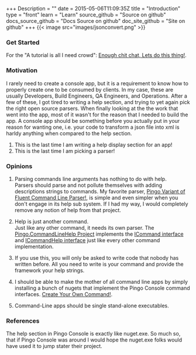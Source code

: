 +++
Description = ""
date = 2015-05-06T11:09:35Z
title = "Introduction"
type = "front"
learn = "Learn"
source_github = "Source on github"
docs_source_github = "Docs Source on github"
doc_site_github = "Site on github"
+++
{{< image src="images/jsonconvert.png"  >}}
### Get Started

For the "A tutorial is all I need crowd": [Enough chit chat, Lets do this thing!](docs/tutorial/jump-start/).  

### Motivation

I rarely need to create a console app, but it is a requirement to know how to properly create one to be consumed by clients.  In my case, these are usually Developers, Build Engineers, QA Engineers, and Operations.  After a few of these, I got tired to writing a help section, and trying to yet again pick the right open source parsers.  When finally looking at the the work that went into the app, most of it wasn't for the reason that I needed to build the app.  A console app should be something before you actually put in your reason for wanting one, i.e. your code to transform a json file into xml is harldy anything when compared to the help section.


1. This is the last time I am writing a help display section for an app!
2. This is the last time I am picking a parser!

### Opinions

1. Parsing commands line arguments has nothing to do with help.  
    Parsers should parse and not pollute themselves with adding descriptions strings to commands.  My favorite parser, [Pingo Variant of Fluent Command Line Parser!](https://github.com/ghstahl/fluent-command-line-parser), is simple and even simpler when you don't engage in its help sub system.  If I had my way, I would completely remove any notion of help from that project.

2. Help is just another command.  
    Just like any other command, it needs its own parser.  The [Pingo.CommandLineHelp Project](https://github.com/ghstahl/PingoConsole/tree/master/Pingo.CommandLineHelp) implements the [ICommand interface](https://github.com/ghstahl/PingoConsole/blob/master/Pingo.CommandLine/Contracts/Command/ICommand.cs) and [ICommandHelp interface](https://github.com/ghstahl/PingoConsole/blob/master/Pingo.CommandLine/Contracts/Help/ICommandHelp.cs) just like every other command implementation.
    
3. If you use this, you will only be asked to write code that nobody has written before.
    All you need to write is your command and provide the framework your help strings.  
    
4. I should be able to make the mother of all command line apps by simply installing a bunch of nugets that implement the Pingo Console command interfaces.
    [Create Your Own Command!](docs/tutorial/create-command-plugin/).
    
5. Command-Line apps should be single stand-alone executables.  


### References

The help section in Pingo Console is exactly like nuget.exe.  So much so, that if Pingo Console was around I would hope the nuget.exe folks would have used it to jump stater their project.
